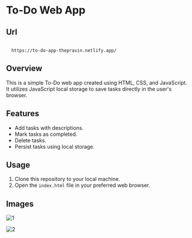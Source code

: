
# To-Do Web App 
## Url
```

  https://to-do-app-thepravin.netlify.app/

```

## Overview
This is a simple To-Do web app created using HTML, CSS, and JavaScript. It utilizes JavaScript local storage to save tasks directly in the user's browser.

## Features
- Add tasks with descriptions.
- Mark tasks as completed.
- Delete tasks.
- Persist tasks using local storage.

## Usage
1. Clone this repository to your local machine.
2. Open the `index.html` file in your preferred web browser.


## Images
![1](https://github.com/thepravin/To-Do-App/assets/114281988/d9e71fde-753b-41d9-a061-39b95f426cdb)

![2](https://github.com/thepravin/To-Do-App/assets/114281988/6d344233-2fc7-4b40-914b-d0b427ca23da)



